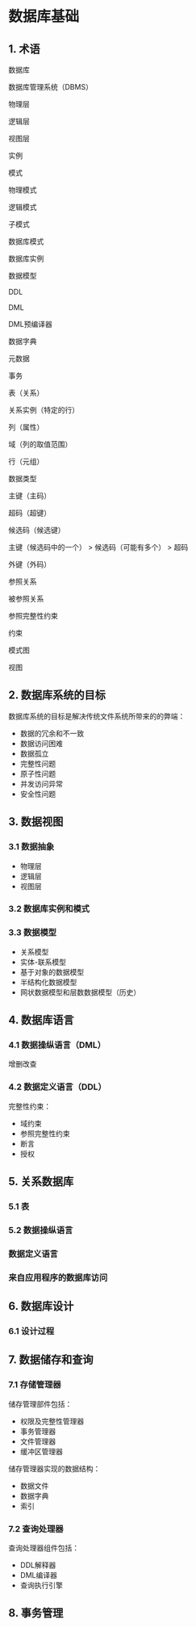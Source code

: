# 数据库基础

## 1. 术语

数据库

数据库管理系统（DBMS）

物理层

逻辑层

视图层

实例

模式

物理模式

逻辑模式

子模式

数据库模式

数据库实例

数据模型

DDL

DML

DML预编译器

数据字典

元数据

事务

表（关系）

关系实例（特定的行）

列（属性）

域（列的取值范围）

行（元组）

数据类型

主键（主码）

超码（超键）

候选码（候选键）

  主键（候选码中的一个） > 候选码（可能有多个） > 超码

外键（外码）

参照关系

被参照关系

参照完整性约束

约束

模式图

视图

## 2. 数据库系统的目标

数据库系统的目标是解决传统文件系统所带来的的弊端：

* 数据的冗余和不一致
* 数据访问困难
* 数据孤立
* 完整性问题
* 原子性问题
* 并发访问异常
* 安全性问题

## 3. 数据视图

### 3.1 数据抽象

* 物理层
* 逻辑层
* 视图层

### 3.2 数据库实例和模式

### 3.3 数据模型

* 关系模型
* 实体-联系模型
* 基于对象的数据模型
* 半结构化数据模型
* 网状数据模型和层数数据模型（历史）

## 4. 数据库语言

### 4.1 数据操纵语言（DML）

增删改查

### 4.2 数据定义语言（DDL）

完整性约束：

* 域约束
* 参照完整性约束
* 断言
* 授权

## 5. 关系数据库

### 5.1 表

### 5.2 数据操纵语言

### 数据定义语言

### 来自应用程序的数据库访问

## 6. 数据库设计

### 6.1 设计过程

## 7. 数据储存和查询

### 7.1 存储管理器

储存管理部件包括：

* 权限及完整性管理器
* 事务管理器
* 文件管理器
* 缓冲区管理器

储存管理器实现的数据结构：

* 数据文件
* 数据字典
* 索引

### 7.2 查询处理器

查询处理器组件包括：
* DDL解释器
* DML编译器
* 查询执行引擎

## 8. 事务管理

